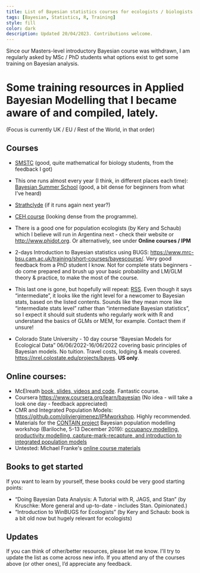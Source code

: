 ```yaml
---
title: List of Bayesian statistics courses for ecologists / biologists
tags: [Bayesian, Statistics, R, Training]
style: fill
color: dark
description: Updated 20/04/2023. Contributions welcome.
---
```


Since our Masters-level introductory Bayesian course was withdrawn, I am regularly asked by MSc / PhD students what options exist to get some training on Bayesian analysis.

# Some training resources in Applied Bayesian Modelling that I became aware of and compiled, lately. 
(Focus is currently UK / EU / Rest of the World, in that order)

## Courses

* [SMSTC](https://smstc.ac.uk/core_modules/modern_regression_bayesian_methods) (good, quite mathematical for biology students, from the feedback I got)

* This one runs almost every year (I think, in different places each time):
[Bayesian Summer School](http://bayessummerschool.com/index.html) (good, a bit dense for beginners from what I’ve heard)

* [Strathclyde](http://outreach.mathstat.strath.ac.uk/outreach/cpd/courses/index.php) (if it runs again next year?)

* [CEH course](https://www.ceh.ac.uk/training/bayesian-methods-ecological-and-environmental-modelling) (looking dense from the programme).

* There is a good one for population ecologists (by Kery and Schaub) which I believe will run in Argentina next - check their website or <http://www.phidot.org>. Or alternatively, see under **Online courses / IPM**

* 2-days Introduction to Bayesian statistics using BUGS: <https://www.mrc-bsu.cam.ac.uk/training/short-courses/bayescourse/>. Very good feedback from a PhD student I know. Not for complete stats beginners - do come prepared and brush up your basic probability and LM/GLM theory & practice, to make the most of the course.

* This last one is gone, but hopefully will repeat: [RSS](https://events.rss.org.uk/rss/frontend/reg/thome.csp?pageID=74585&eventID=241&language=1&CSPCHD=000001000000vjOeTW6QwH8e0KfaDh0IwWEjM8Q0HVUiAU5zkW). Even though it says “intermediate”, it looks like the right level for a newcomer to Bayesian stats, based on the listed contents. Sounds like they mean more like “intermediate stats level” rather than “intermediate Bayesian statistics”, so I expect it should suit students who regularly work with R and understand the basics of GLMs or MEM, for example. Contact them if unsure!

*  Colorado State University - 10 day course “Bayesian Models for Ecological Data” 06/06/2022-16/06/2022 covering basic principles of Bayesian models. No tuition. Travel costs, lodging & meals covered. <https://nrel.colostate.edu/projects/bayes>. **US only**.

## Online courses:

* McElreath [book, slides, videos and code](https://xcelab.net/rm/statistical-rethinking/). Fantastic course.
* Coursera <https://www.coursera.org/learn/bayesian> (No idea - will take a look one day - feedback appreciated)
* CMR and Integrated Population Models: <https://github.com/oliviergimenez/IPMworkshop>. Highly recommended.
* Materials for the [CONTAIN project](https://www.abdn.ac.uk/sbs/research/contain-latam.php) Bayesian population modelling workshop (Bariloche, 5-13 December 2019): [occupancy modelling, productivity modelling, capture-mark-recapture, and introduction to integrated population models](http://drive.google.com/drive/folders/1U8-17UCK1WojHGiNOHj8AeMI-8L-qBcQ)
* Untested: Michael Franke's [online course materials](https://michael-franke.github.io/Bayesian-Regression/)

## Books to get started

If you want to learn by yourself, these books could be very good starting points:

* “Doing Bayesian Data Analysis: A Tutorial with R, JAGS, and Stan” (by Kruschke: More general and up-to-date - includes Stan. Opinionated.)
* “Introduction to WinBUGS for Ecologists” (by Kery and Schaub: book is a bit old now but hugely relevant for ecologists)

## Updates

If you can think of other/better resources, please let me know. I'll try to update the list as come across new info.
If you attend any of the courses above (or other ones), I’d appreciate any feedback.

